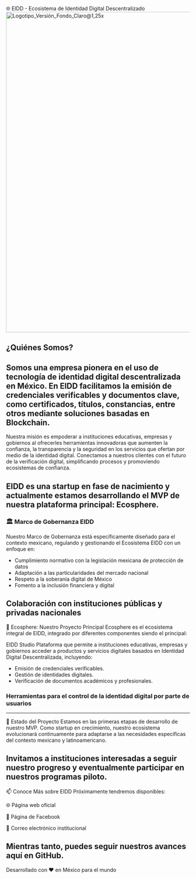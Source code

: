 🌐 EIDD - Ecosistema de Identidad Digital Descentralizado
<img width="2250" height="875" alt="Logotipo_Versión_Fondo_Claro@1,25x" src="https://github.com/user-attachments/assets/8c71aae6-2fe3-48e5-aac0-45682dbda5bc" />

## ¿Quiénes Somos?
Somos una empresa pionera en el uso de tecnología de identidad digital descentralizada en México. En EIDD facilitamos la emisión de credenciales verificables y documentos clave, como certificados, títulos, constancias, entre otros mediante soluciones basadas en Blockchain.
---
Nuestra misión es empoderar a instituciones educativas, empresas y gobiernos al ofrecerles herramientas innovadoras que aumenten la confianza, la transparencia y la seguridad en los servicios que ofertan por medio de la identidad digital. Conectamos a nuestros clientes con el futuro de la verificación digital, simplificando procesos y promoviendo ecosistemas de confianza.

EIDD es una startup en fase de nacimiento y actualmente estamos desarrollando el MVP de nuestra plataforma principal: Ecosphere.
---
### 🏛️ Marco de Gobernanza EIDD
Nuestro Marco de Gobernanza está específicamente diseñado para el contexto mexicano, regulando y gestionando el Ecosistema EIDD con un enfoque en:

- Cumplimiento normativo con la legislación mexicana de protección de datos
- Adaptación a las particularidades del mercado nacional
- Respeto a la soberanía digital de México
- Fomento a la inclusión financiera y digital

Colaboración con instituciones públicas y privadas nacionales
---
🌟 Ecosphere: Nuestro Proyecto Principal
Ecosphere es el ecosistema integral de EIDD, integrado por diferentes componentes siendo el principal:

EIDD Studio
Plataforma que permite a instituciones educativas, empresas y gobiernos acceder a productos y servicios digitales basados en Identidad Digital Descentralizada, incluyendo:

- Emisión de credenciales verificables.
- Gestión de identidades digitales.
- Verificación de documentos académicos y profesionales.

### Herramientas para el control de la identidad digital por parte de usuarios
---
🚀 Estado del Proyecto
Estamos en las primeras etapas de desarrollo de nuestro MVP. Como startup en crecimiento, nuestro ecosistema evolucionará continuamente para adaptarse a las necesidades específicas del contexto mexicano y latinoamericano.

Invitamos a instituciones interesadas a seguir nuestro progreso y eventualmente participar en nuestros programas piloto.
---
📫 Conoce Más sobre EIDD
Próximamente tendremos disponibles:

🌐 Página web oficial

📱 Página de Facebook

📧 Correo electrónico institucional

Mientras tanto, puedes seguir nuestros avances aquí en GitHub.
---
Desarrollado con ❤️ en México para el mundo
